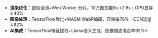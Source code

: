 -  **渲染优化**：虚拟滚动+Web Worker 分片，10万图加载8s→2.8s｜GPU显存↓40%
-  **图像处理**：TensorFlow优化+WASM WebP编码，压缩率78%｜CDN流量↓62%
-  **AI集成**：TensorFlow特征提取+Llama语义生成，图像描述准召率92%+